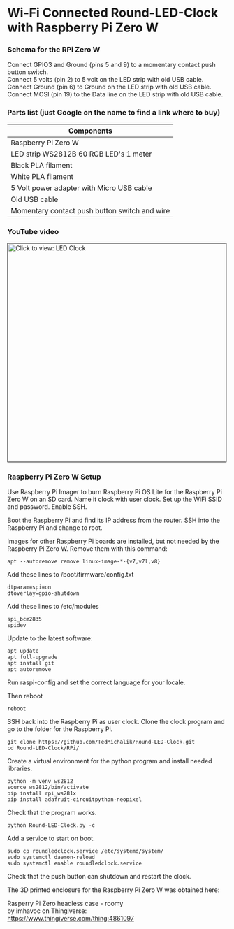 ﻿# Wi-Fi Connected Round-LED-Clock with Raspberry Pi Zero W
 
 ### Schema for the RPi Zero W
 
 Connect GPIO3 and Ground (pins 5 and 9) to a momentary contact push button switch.  
 Connect 5 volts (pin 2) to 5 volt on the LED strip with old USB cable.  
 Connect Ground (pin 6) to Ground on the LED strip with old USB cable.  
 Connect MOSI (pin 19) to the Data line on the LED strip with old USB cable.  
 
 ### Parts list (just Google on the name to find a link where to buy)

| Components                              	    |
| -------------                          	    |
| Raspberry Pi Zero W  			            |
| LED strip WS2812B 60 RGB LED's 1 meter            |
| Black PLA filament                           	    |
| White PLA filament                           	    |
| 5 Volt power adapter with Micro USB cable         |
| Old USB cable                                     |
| Momentary contact push button switch and wire     |


### YouTube video

<a href="https://youtu.be/Z4b4v84smpg" target="_blank"><img src="https://img.youtube.com/vi/Z4b4v84smpg/0.jpg" 
alt="Click to view: LED Clock" width="500" border="1" /></a>


### Raspberry Pi Zero W Setup

Use Raspberry Pi Imager to burn Raspberry Pi OS Lite for the Raspberry Pi Zero W on an SD card. Name it clock with user clock. Set up the WiFi SSID and password. Enable SSH.

Boot the Raspberry Pi and find its IP address from the router. SSH into the Raspberry Pi and change to root.

Images for other Raspberry Pi boards are installed, but not needed by the Raspberry Pi Zero W. Remove them with this command:
```
apt --autoremove remove linux-image-*-{v7,v7l,v8}
```

Add these lines to /boot/firmware/config.txt
```
dtparam=spi=on
dtoverlay=gpio-shutdown
```

Add these lines to /etc/modules
```
spi_bcm2835
spidev
```

Update to the latest software:
```
apt update
apt full-upgrade
apt install git
apt autoremove
```

Run raspi-config and set the correct language for your locale.

Then reboot
```
reboot
```

SSH back into the Raspberry Pi as user clock. Clone the clock program and go to the folder for the Raspberry Pi.
```
git clone https://github.com/TedMichalik/Round-LED-Clock.git
cd Round-LED-Clock/RPi/
```

Create a virtual environment for the python program and install needed libraries.
```
python -m venv ws2812
source ws2812/bin/activate
pip install rpi_ws281x
pip install adafruit-circuitpython-neopixel
```

Check that the program works.
```
python Round-LED-Clock.py -c
```

Add a service to start on boot.
```
sudo cp roundledclock.service /etc/systemd/system/
sudo systemctl daemon-reload
sudo systemctl enable roundledclock.service
```

Check that the push button can shutdown and restart the clock.


The 3D printed enclosure for the Raspberry Pi Zero W was obtained here:

Rasperry Pi Zero headless case - roomy  
by imhavoc on Thingiverse:  
https://www.thingiverse.com/thing:4861097
